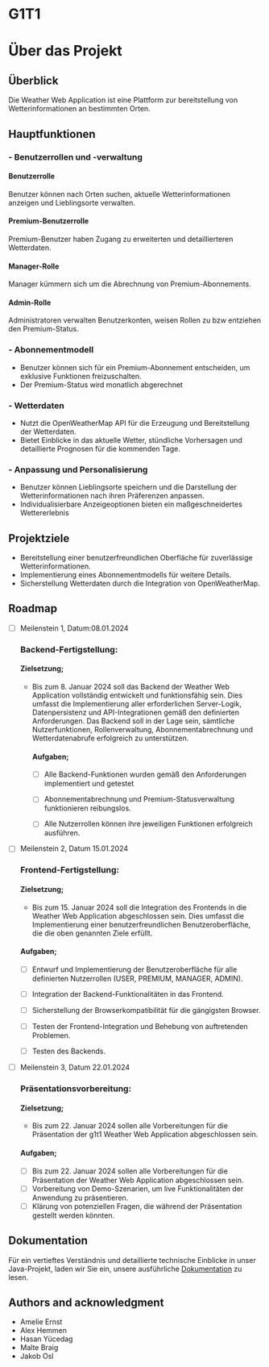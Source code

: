 # G1T1



# **Über das Projekt**

## Überblick

Die Weather Web Application ist eine Plattform zur bereitstellung von Wetterinformationen an bestimmten Orten.
## Hauptfunktionen

### - Benutzerrollen und -verwaltung

#### Benutzerrolle
Benutzer können nach Orten suchen, aktuelle Wetterinformationen anzeigen und Lieblingsorte verwalten.

#### Premium-Benutzerrolle
Premium-Benutzer haben Zugang zu erweiterten und detaillierteren Wetterdaten.

#### Manager-Rolle
Manager kümmern sich um die Abrechnung von Premium-Abonnements.

#### Admin-Rolle
Administratoren verwalten Benutzerkonten, weisen Rollen zu bzw entziehen den Premium-Status.

### - Abonnementmodell
- Benutzer können sich für ein Premium-Abonnement entscheiden, um exklusive Funktionen freizuschalten.
- Der Premium-Status wird monatlich abgerechnet

### - Wetterdaten
- Nutzt die OpenWeatherMap API für die Erzeugung und Bereitstellung der Wetterdaten.
- Bietet Einblicke in das aktuelle Wetter, stündliche Vorhersagen und detaillierte Prognosen für die kommenden Tage.

### - Anpassung und Personalisierung
- Benutzer können Lieblingsorte speichern und die Darstellung der Wetterinformationen nach ihren Präferenzen anpassen.
- Individualisierbare Anzeigeoptionen bieten ein maßgeschneidertes Wettererlebnis

## Projektziele
- Bereitstellung einer benutzerfreundlichen Oberfläche für zuverlässige Wetterinformationen.
- Implementierung eines Abonnementmodells für weitere Details.
- Sicherstellung Wetterdaten durch die Integration von OpenWeatherMap.


## Roadmap
- [ ] Meilenstein 1,  Datum:08.01.2024
    ### Backend-Fertigstellung:
    #### Zielsetzung;
  - Bis zum 8. Januar 2024 soll das Backend der Weather Web Application vollständig entwickelt und funktionsfähig sein. Dies umfasst die Implementierung aller erforderlichen Server-Logik, Datenpersistenz und API-Integrationen gemäß den definierten Anforderungen. Das Backend soll in der Lage sein, sämtliche Nutzerfunktionen, Rollenverwaltung, Abonnementabrechnung und Wetterdatenabrufe erfolgreich zu unterstützen.
    #### Aufgaben; 
    - [ ] Alle Backend-Funktionen wurden gemäß den Anforderungen implementiert und getestet 
    - [ ]  Abonnementabrechnung und Premium-Statusverwaltung funktionieren reibungslos.
    - [ ]  Alle Nutzerrollen können ihre jeweiligen Funktionen erfolgreich ausführen.




- [ ] Meilenstein 2, Datum 15.01.2024
  ### Frontend-Fertigstellung:
  #### Zielsetzung;
  - Bis zum 15. Januar 2024 soll die Integration des Frontends in die Weather Web Application abgeschlossen sein. Dies umfasst die Implementierung einer benutzerfreundlichen Benutzeroberfläche, die die oben genannten Ziele erfüllt.
  #### Aufgaben;
    - [ ] Entwurf und Implementierung der Benutzeroberfläche für alle definierten Nutzerrollen (USER, PREMIUM, MANAGER, ADMIN).
    - [ ] Integration der Backend-Funktionalitäten in das Frontend.
    - [ ] Sicherstellung der Browserkompatibilität für die gängigsten Browser.
    - [ ] Testen der Frontend-Integration und Behebung von auftretenden Problemen.
    - [ ] Testen des Backends.


- [ ] Meilenstein 3, Datum 22.01.2024
  ### Präsentationsvorbereitung:
  #### Zielsetzung;
    - Bis zum 22. Januar 2024 sollen alle Vorbereitungen für die Präsentation der g1t1 Weather Web Application abgeschlossen sein.
  #### Aufgaben;
    - [ ] Bis zum 22. Januar 2024 sollen alle Vorbereitungen für die Präsentation der Weather Web Application abgeschlossen sein.
    - [ ] Vorbereitung von Demo-Szenarien, um live Funktionalitäten der Anwendung zu präsentieren.
    - [ ] Klärung von potenziellen Fragen, die während der Präsentation gestellt werden könnten.

## Dokumentation
Für ein vertieftes Verständnis und detaillierte technische Einblicke in unser Java-Projekt, laden wir Sie ein, unsere ausführliche [Dokumentation](Organisation/dokumentation_projekt.pdf) zu lesen.
## Authors and acknowledgment
- Amelie Ernst
- Alex Hemmen
- Hasan Yücedag
- Malte Braig
- Jakob Osl

